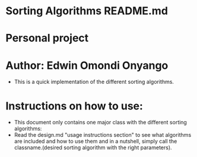 # Sorting Algorithms README.md
# Personal project
# Author: Edwin Omondi Onyango

* This is a quick implementation of the different sorting algorithms.


# Instructions on how to use:
* This document only contains one major class with the different sorting algorithms:
* Read the design.md "usage instructions section" to see what algorithms are included and how to use them and in a nutshell, simply call the classname.(desired sorting algorithm with the right parameters).